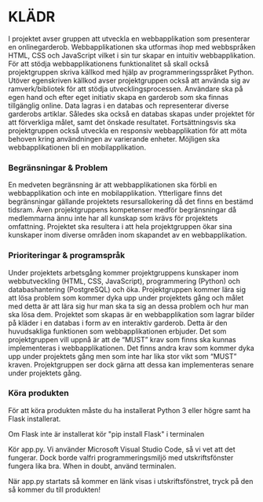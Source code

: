 <h1>KLÄDR</h1>

I projektet avser gruppen att utveckla en webbapplikation som presenterar en onlinegarderob. Webbapplikationen ska utformas ihop med webbspråken HTML, CSS och JavaScript vilket i sin tur skapar en intuitiv webbapplikation. För att stödja webbapplikationens funktionalitet så skall också projektgruppen skriva källkod med hjälp av programmeringsspråket Python. Utöver egenskriven källkod avser projektgruppen också att använda sig av ramverk/bibliotek för att stödja utvecklingsprocessen. Användare ska på egen hand och efter eget initiativ skapa en garderob som ska finnas tillgänglig online. Data lagras i en databas och representerar diverse garderobs artiklar. Således ska också en databas skapas under projektet för att förverkliga målet, samt det önskade resultatet. Fortsättningsvis ska projektgruppen också utveckla en responsiv webbapplikation för att möta behoven kring användningen av varierande enheter. Möjligen ska webbapplikationen bli en mobilapplikation. 

<h3>Begränsningar & Problem</h3>
   
En medveten begränsning är att webbapplikationen ska förbli en webbapplikation och inte en mobilapplikation. Ytterligare finns det begränsningar gällande projektets resursallokering då det finns en bestämd tidsram. Även projektgruppens kompetenser medför begränsningar då medlemmarna ännu inte har all kunskap som krävs för projektets omfattning.
Projektet ska resultera i att hela projektgruppen ökar sina kunskaper inom diverse områden inom skapandet av en webbapplikation. 

<h3>Prioriteringar & programspråk</h3>

Under projektets arbetsgång kommer projektgruppens kunskaper inom webbutveckling (HTML, CSS, JavaScript), programmering (Python) och databashantering (PostgreSQL) och öka. Projektgruppen kommer lära sig att lösa problem som kommer dyka upp under projektets gång och målet med detta är att lära sig hur man ska ta sig an dessa problem och hur man ska lösa dem. 
Projektet som skapas är en webbapplikation som lagrar bilder på kläder i en databas i form av en interaktiv garderob. Detta är den huvudsakliga funktionen som webbapplikationen erbjuder. Det som projektgruppen vill uppnå är att de “MUST” krav som finns ska kunnas implementeras i webbapplikationen. Det finns andra krav som kommer dyka upp under projektets gång men som inte har lika stor vikt som “MUST” kraven. Projektgruppen ser dock gärna att dessa kan implementeras senare under projektets gång. 


<h3> Köra produkten </h3>

För att köra produkten måste du ha installerat Python 3 eller högre samt ha Flask installerat. 

Om Flask inte är installerat kör 
"pip install Flask"
i terminalen

Kör app.py. Vi använder Microsoft Visual Studio Code, så vi vet att det fungerar. Dock borde valfri programmeringsmiljö med utskriftsfönster fungera lika bra. When in doubt, använd terminalen. 

När app.py startats så kommer en länk visas i utskriftsfönstret, tryck på den så kommer du till produkten!
